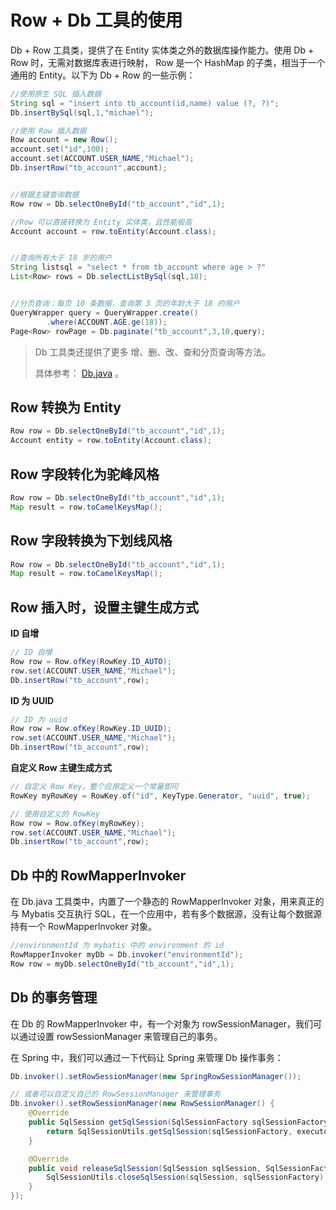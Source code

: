 # Row + Db 工具的使用

Db + Row 工具类，提供了在 Entity 实体类之外的数据库操作能力。使用 Db + Row 时，无需对数据库表进行映射， Row 是一个 HashMap 的子类，相当于一个通用的 Entity。以下为 Db + Row 的一些示例：


```java
//使用原生 SQL 插入数据
String sql = "insert into tb_account(id,name) value (?, ?)";
Db.insertBySql(sql,1,"michael");

//使用 Row 插入数据
Row account = new Row();
account.set("id",100);
account.set(ACCOUNT.USER_NAME,"Michael");
Db.insertRow("tb_account",account);


//根据主键查询数据
Row row = Db.selectOneById("tb_account","id",1);

//Row 可以直接转换为 Entity 实体类，且性能极高
Account account = row.toEntity(Account.class);


//查询所有大于 18 岁的用户
String listsql = "select * from tb_account where age > ?"
List<Row> rows = Db.selectListBySql(sql,18);


//分页查询：每页 10 条数据，查询第 3 页的年龄大于 18 的用户
QueryWrapper query = QueryWrapper.create()
        .where(ACCOUNT.AGE.ge(18));
Page<Row> rowPage = Db.paginate("tb_account",3,10,query);
```

> Db 工具类还提供了更多 增、删、改、查和分页查询等方法。
>
> 具体参考： [Db.java](./mybatis-flex-core/src/main/java/com/mybatisflex/core/row/Db.java) 。

## Row 转换为 Entity

```java
Row row = Db.selectOneById("tb_account","id",1);
Account entity = row.toEntity(Account.class);
```

## Row 字段转化为驼峰风格

```java
Row row = Db.selectOneById("tb_account","id",1);
Map result = row.toCamelKeysMap();
```

## Row 字段转换为下划线风格

```java
Row row = Db.selectOneById("tb_account","id",1);
Map result = row.toCamelKeysMap();
```

## Row 插入时，设置主键生成方式

**ID 自增**

```java
// ID 自增
Row row = Row.ofKey(RowKey.ID_AUTO);
row.set(ACCOUNT.USER_NAME,"Michael");
Db.insertRow("tb_account",row);
```

**ID 为 UUID**

```java
// ID 为 uuid
Row row = Row.ofKey(RowKey.ID_UUID);
row.set(ACCOUNT.USER_NAME,"Michael");
Db.insertRow("tb_account",row);
```
**自定义 Row 主键生成方式**

```java
// 自定义 Row Key，整个应用定义一个常量即可
RowKey myRowKey = RowKey.of("id", KeyType.Generator, "uuid", true);

// 使用自定义的 RowKey
Row row = Row.ofKey(myRowKey);
row.set(ACCOUNT.USER_NAME,"Michael");
Db.insertRow("tb_account",row);
```

## Db 中的 RowMapperInvoker

在 Db.java 工具类中，内置了一个静态的 RowMapperInvoker 对象，用来真正的与 Mybatis 交互执行
SQL，在一个应用中，若有多个数据源，没有让每个数据源持有一个 RowMapperInvoker 对象。

```java
//environmentId 为 mybatis 中的 environment 的 id
RowMapperInvoker myDb = Db.invoker("environmentId");
Row row = myDb.selectOneById("tb_account","id",1);
```

## Db 的事务管理
在 Db 的 RowMapperInvoker 中，有一个对象为 rowSessionManager，我们可以通过设置 rowSessionManager
来管理自己的事务。

在 Spring 中，我们可以通过一下代码让 Spring 来管理 Db 操作事务：

```java
Db.invoker().setRowSessionManager(new SpringRowSessionManager());

// 或者可以自定义自己的 RowSessionManager 来管理事务
Db.invoker().setRowSessionManager(new RowSessionManager() {
    @Override
    public SqlSession getSqlSession(SqlSessionFactory sqlSessionFactory, ExecutorType executorType) {
        return SqlSessionUtils.getSqlSession(sqlSessionFactory, executorType, null);
    }

    @Override
    public void releaseSqlSession(SqlSession sqlSession, SqlSessionFactory sqlSessionFactory) {
        SqlSessionUtils.closeSqlSession(sqlSession, sqlSessionFactory);
    }
});
```
